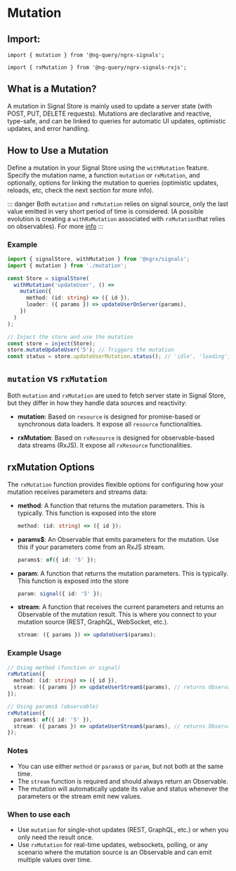 # Mutation

## Import:

`import { mutation } from '@ng-query/ngrx-signals';`

`import { rxMutation } from '@ng-query/ngrx-signals-rxjs';`

## What is a Mutation?

A mutation in Signal Store is mainly used to update a server state (with POST, PUT, DELETE requests). Mutations are declarative and reactive, type-safe, and can be linked to queries for automatic UI updates, optimistic updates, and error handling.

## How to Use a Mutation

Define a mutation in your Signal Store using the `withMutation` feature. Specify the mutation name, a function `mutation` or `rxMutation`, and optionally, options for linking the mutation to queries (optimistic updates, reloads, etc, check the next section for more info).

::: danger
Both `mutation` and `rxMutation` relies on signal source, only the last value emitted in very short period of time is considered. (A possible evolution is creating a `withRxMutation` associated with `rxMutation`that relies on observables).
For more [info](https://dev.to/lcsga/les-signals-angular-ne-remplacent-pas-les-observables-push-vs-pull-4jk1https://dev.to/lcsga/les-signals-angular-ne-remplacent-pas-les-observables-push-vs-pull-4jk1)
:::

### Example

```typescript
import { signalStore, withMutation } from '@ngrx/signals';
import { mutation } from './mutation';

const Store = signalStore(
  withMutation('updateUser', () =>
    mutation({
      method: (id: string) => ({ id }),
      loader: ({ params }) => updateUserOnServer(params),
    })
  )
);

// Inject the store and use the mutation
const store = inject(Store);
store.mutateUpdateUser('5'); // Triggers the mutation
const status = store.updateUserMutation.status(); // 'idle', 'loading', 'resolved', 'error'
```

## `mutation` vs `rxMutation`

Both `mutation` and `rxMutation` are used to fetch server state in Signal Store, but they differ in how they handle data sources and reactivity:

- **mutation**: Based on `resource` is designed for promise-based or synchronous data loaders. It expose all `resource` functionalities.

- **rxMutation**: Based on `rxResource` is designed for observable-based data streams (RxJS). It expose all `rxResource` functionalities.

## rxMutation Options

The `rxMutation` function provides flexible options for configuring how your mutation receives parameters and streams data:

- **method**: A function that returns the mutation parameters. This is typically. This function is exposed into the store

  ```typescript
  method: (id: string) => ({ id });
  ```

- **params$**: An Observable that emits parameters for the mutation. Use this if your parameters come from an RxJS stream.

  ```typescript
  params$: of({ id: '5' });
  ```

- **param**: A function that returns the mutation parameters. This is typically. This function is exposed into the store

  ```typescript
  param: signal({ id: '5' });
  ```

- **stream**: A function that receives the current parameters and returns an Observable of the mutation result. This is where you connect to your mutation source (REST, GraphQL, WebSocket, etc.).
  ```typescript
  stream: ({ params }) => updateUser$(params);
  ```

### Example Usage

```typescript
// Using method (function or signal)
rxMutation({
  method: (id: string) => ({ id }),
  stream: ({ params }) => updateUserStream$(params), // returns Observable<User>
});

// Using params$ (observable)
rxMutation({
  params$: of({ id: '5' }),
  stream: ({ params }) => updateUserStream$(params), // returns Observable<User>
});
```

### Notes

- You can use either `method` or `params$` or `param`, but not both at the same time.
- The `stream` function is required and should always return an Observable.
- The mutation will automatically update its value and status whenever the parameters or the stream emit new values.

### When to use each

- Use `mutation` for single-shot updates (REST, GraphQL, etc.) or when you only need the result once.
- Use `rxMutation` for real-time updates, websockets, polling, or any scenario where the mutation source is an Observable and can emit multiple values over time.
